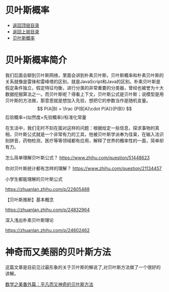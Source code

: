 # 贝叶斯概率

* [返回顶层目录](../../SUMMARY.md#目录)
* [返回上层目录](statistics-and-information-theory.md)
* [贝叶斯概率](#贝叶斯概率)


# 贝叶斯概率简介

我们后面会聊到贝叶斯网络，里面会讲到朴素贝叶斯，贝叶斯概率和朴素贝叶斯的关系就像是雷锋和雷峰塔的区别，就是JavaScript和Java的区别。朴素贝叶斯是假定条件独立，假定特征均衡，进行分类的非常重要的分类器，曾经也被誉为十大数据挖掘算法之一。而贝叶斯呢？得看上下文，贝叶斯公式是贝叶斯；说模型是用贝叶斯的方法做，那意思就是想加入先验，想把它的参数当作是随机变量。
$$
P(A|B) = \frac {P(B|A)\cdot P(A)}{P(B)}
$$
后验概率=(似然度$\times$先验概率)/标准化常量

在生活中，我们无时不刻在面对这样的问题：根据给定一些信息，探求事物的真相，贝叶斯公式就是一个非常有力的工具，他被贝叶斯学派奉为佳臬，在输入法识别拼音，药物检测，医疗等等领域都有应用，解释了世界的概率性的一面，简单却有力。

怎么简单理解贝叶斯公式？
https://www.zhihu.com/question/51448623

你对贝叶斯统计都有怎样的理解？
https://www.zhihu.com/question/21134457

小学生都能理解的贝叶斯公式

https://zhuanlan.zhihu.com/p/22805488

【贝叶斯推断】基本概念

https://zhuanlan.zhihu.com/p/24832964

深入浅出朴素贝叶斯理论

https://zhuanlan.zhihu.com/p/24602462



# 神奇而又美丽的贝叶斯方法

这篇文章是目前见过最形象的关于贝叶斯的解说了,对贝叶斯方法做了一个很好的讲解。

[数学之美番外篇：平凡而又神奇的贝叶斯方法](http://mindhacks.cn/2008/09/21/the-magical-bayesian-method/)

